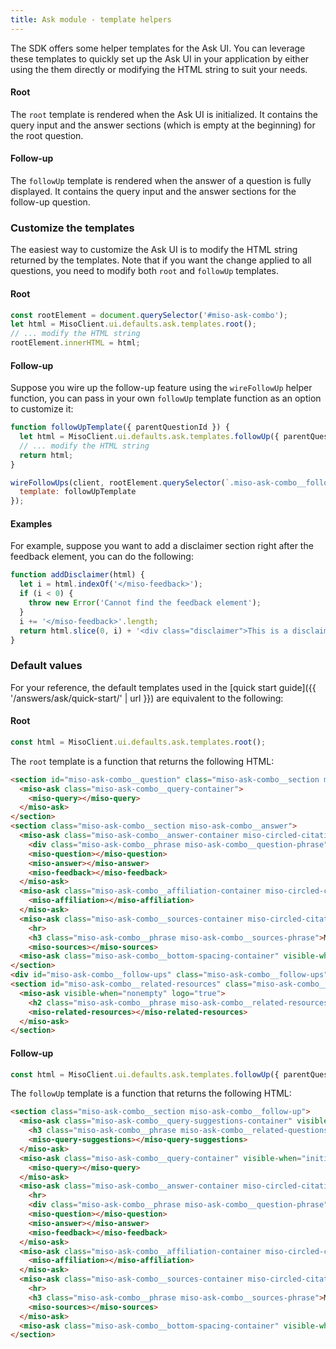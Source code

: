```yaml
---
title: Ask module - template helpers
---
```


The SDK offers some helper templates for the Ask UI. You can leverage these templates to quickly set up the Ask UI in your application by either using the them directly or modifying the HTML string to suit your needs.

#### Root

The `root` template is rendered when the Ask UI is initialized. It contains the query input and the answer sections (which is empty at the beginning) for the root question.

#### Follow-up

The `followUp` template is rendered when the answer of a question is fully displayed. It contains the query input and the answer sections for the follow-up question.

### Customize the templates

The easiest way to customize the Ask UI is to modify the HTML string returned by the templates. Note that if you want the change applied to all questions, you need to modify both `root` and `followUp` templates.

#### Root

```js
const rootElement = document.querySelector('#miso-ask-combo');
let html = MisoClient.ui.defaults.ask.templates.root();
// ... modify the HTML string
rootElement.innerHTML = html;
```

#### Follow-up

Suppose you wire up the follow-up feature using the `wireFollowUp` helper function, you can pass in your own `followUp` template function as an option to customize it:

```js
function followUpTemplate({ parentQuestionId }) {
  let html = MisoClient.ui.defaults.ask.templates.followUp({ parentQuestionId });
  // ... modify the HTML string
  return html;
}

wireFollowUps(client, rootElement.querySelector(`.miso-ask-combo__follow-ups`), {
  template: followUpTemplate
});
```

#### Examples

For example, suppose you want to add a disclaimer section right after the feedback element, you can do the following:

```js
function addDisclaimer(html) {
  let i = html.indexOf('</miso-feedback>');
  if (i < 0) {
    throw new Error('Cannot find the feedback element');
  }
  i += '</miso-feedback>'.length;
  return html.slice(0, i) + '<div class="disclaimer">This is a disclaimer</div>' + html.slice(i);
}
```

### Default values

For your reference, the default templates used in the [quick start guide]({{ '/answers/ask/quick-start/' | url }}) are equivalent to the following:

#### Root

```js
const html = MisoClient.ui.defaults.ask.templates.root();
```

The `root` template is a function that returns the following HTML:

```html
<section id="miso-ask-combo__question" class="miso-ask-combo__section miso-ask-combo__question">
  <miso-ask class="miso-ask-combo__query-container">
    <miso-query></miso-query>
  </miso-ask>
</section>
<section class="miso-ask-combo__section miso-ask-combo__answer">
  <miso-ask class="miso-ask-combo__answer-container miso-circled-citation-index" logo="false" visible-when="ready">
    <div class="miso-ask-combo__phrase miso-ask-combo__question-phrase">You asked...</div>
    <miso-question></miso-question>
    <miso-answer></miso-answer>
    <miso-feedback></miso-feedback>
  </miso-ask>
  <miso-ask class="miso-ask-combo__affiliation-container miso-circled-citation-index" logo="false" visible-when="nonempty">
    <miso-affiliation></miso-affiliation>
  </miso-ask>
  <miso-ask class="miso-ask-combo__sources-container miso-circled-citation-index" logo="false" visible-when="nonempty">
    <hr>
    <h3 class="miso-ask-combo__phrase miso-ask-combo__sources-phrase">My reply is based on the following</h3>
    <miso-sources></miso-sources>
  <miso-ask class="miso-ask-combo__bottom-spacing-container" visible-when="ongoing"></miso-ask>
</section>
<div id="miso-ask-combo__follow-ups" class="miso-ask-combo__follow-ups"></div>
<section id="miso-ask-combo__related-resources" class="miso-ask-combo__section miso-ask-combo__related-resources">
  <miso-ask visible-when="nonempty" logo="true">
    <h2 class="miso-ask-combo__phrase miso-ask-combo__related-resources-phrase">Go beyond, and learn more about this topic</h2>
    <miso-related-resources></miso-related-resources>
  </miso-ask>
</section>
```

#### Follow-up

```js
const html = MisoClient.ui.defaults.ask.templates.followUp({ parentQuestionId });
```

The `followUp` template is a function that returns the following HTML:

```html
<section class="miso-ask-combo__section miso-ask-combo__follow-up">
  <miso-ask class="miso-ask-combo__query-suggestions-container" visible-when="initial+nonempty" parent-question-id="${parentQuestionId}">
    <h3 class="miso-ask-combo__phrase miso-ask-combo__related-questions-phrase">Related questions you can explore</h3>
    <miso-query-suggestions></miso-query-suggestions>
  </miso-ask>
  <miso-ask class="miso-ask-combo__query-container" visible-when="initial loading" parent-question-id="${parentQuestionId}">
    <miso-query></miso-query>
  </miso-ask>
  <miso-ask class="miso-ask-combo__answer-container miso-circled-citation-index" logo="false" visible-when="ready" parent-question-id="${parentQuestionId}">
    <hr>
    <div class="miso-ask-combo__phrase miso-ask-combo__question-phrase">You asked...</div>
    <miso-question></miso-question>
    <miso-answer></miso-answer>
    <miso-feedback></miso-feedback>
  </miso-ask>
  <miso-ask class="miso-ask-combo__affiliation-container miso-circled-citation-index" logo="false" visible-when="nonempty">
    <miso-affiliation></miso-affiliation>
  </miso-ask>
  <miso-ask class="miso-ask-combo__sources-container miso-circled-citation-index" logo="false" visible-when="nonempty" parent-question-id="${parentQuestionId}">
    <hr>
    <h3 class="miso-ask-combo__phrase miso-ask-combo__sources-phrase">My reply is based on the following</h3>
    <miso-sources></miso-sources>
  </miso-ask>
  <miso-ask class="miso-ask-combo__bottom-spacing-container" visible-when="ongoing" parent-question-id="${parentQuestionId}"></miso-ask>
</section>
```

